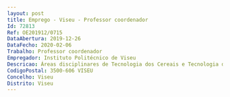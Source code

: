 ```yaml
--- 
layout: post
title: Emprego - Viseu - Professor coordenador
Id: 72813
Ref: OE201912/0715
DataAbertura: 2019-12-26
DataFecho: 2020-02-06
Trabalho: Professor coordenador
Empregador: Instituto Politécnico de Viseu
Descricao: Áreas disciplinares de Tecnologia dos Cereais e Tecnologia dos Vinhos da Escola Superior de Agrária de Viseu.
CodigoPostal: 3500-606 VISEU
Concelho: Viseu
Distrito: Viseu
--- 
```

